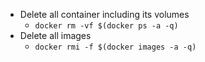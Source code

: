 - Delete all container including its volumes 
  - `docker rm -vf $(docker ps -a -q)`
- Delete all images
  - `docker rmi -f $(docker images -a -q)`
